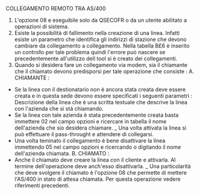 #
COLLEGAMENTO REMOTO TRA AS/400
1.   L'opzione 08 e eseguibile solo da QSECOFR o da un utente abilitato a operazioni di sistema.
2.   Esiste la possibilità di fallimento nella creazione di una linea. Infatti esiste un parametro che identifica gli indirizzi di stazione che devono cambiare da collegamento a collegamento. Nella tabella B£6 è inserito un controllo per tale problema quindi l'errore può nascere se precedentemente all'utilizzo dell tool si è creato dei collegamenti.
3.   Quando si desidera fare un collegamento via modem, sia il chiamante che il chiamato devono predisporsi per tale operazione che consiste : 
A.   CHIAMANTE : 
-    Se la linea con il destionatario non è ancora stata creata deve essere creata e in questa sede devono essere specificati i seguenti parametri :  Descrizione della linea che è una scritta testuale che descrive la linea con l'azienda che si stà chiamando.
-    Se la linea con tale azienda è stata precedentemente creata basta immettere 02 nel campo opzioni e ricercare in tabella il nome dell'azienda che sio desidera chiamare.
_    Una volta attivata la linea si può effettuare il pass-throught e attendere di collegarsi.
-    Una volta teminato il collegamento è bene disattivare la linea immettendo 05 nel campo opzioni e ricercando o digitando il nome dell'azienda chiamata.
B.   CHIAMATO : 
-    Anche il chiamato deve creare la linea con il cliente e attivarla. Al termine dell'operazione deve anch'esso disattivarla.
_    Una particolarità che deve svolgere il chiamato è l'opzione 08 che permette di mettere l'AS/400 in stato di attesa chiamata. Per questa operazione vedere riferimenti precedenti.
